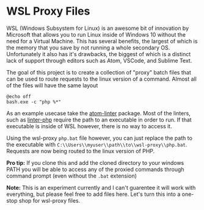 # WSL Proxy Files

WSL (Windows Subsystem for Linux) is an awesome bit of innovation by Microsoft that allows you to run Linux inside of Windows 10 without the need for a Virtual Machine. This has several benefits, the largest of which is the memory that you save by not running a whole secondary OS. Unfortunately it also has it's drawbacks, the biggest of which is a distinct lack of support through editors such as Atom, VSCode, and Sublime Text.

The goal of this project is to create a collection of "proxy" batch files that can be used to route requests to the linux version of a command. Almost all of the files will have the same layout

```batch
@echo off
bash.exe -c "php %*"
```

As an example usecase take the [atom-linter](https://github.com/steelbrain/linter) package. Most of the linters, such as [linter-php]() require the path to an executable in order to run. If that executable is inside of WSL however, there is no way to access it.

Using the wsl-proxy `php.bat` file however, you can just replace the path to the executable with `C:\\Users\\myuser\\path\\to\\wsl-proxy\\php.bat`. Requests are now being routed to the linux version of PHP.

**Pro tip:** If you clone this and add the cloned directory to your windows PATH you will be able to access any of the proxied commands through command prompt (even without the `.bat` extension)

**Note:** This is an experiment currently and I can't guarentee it will work with everything, but please feel free to add files here. Let's turn this into a one-stop shop for wsl-proxy files.
